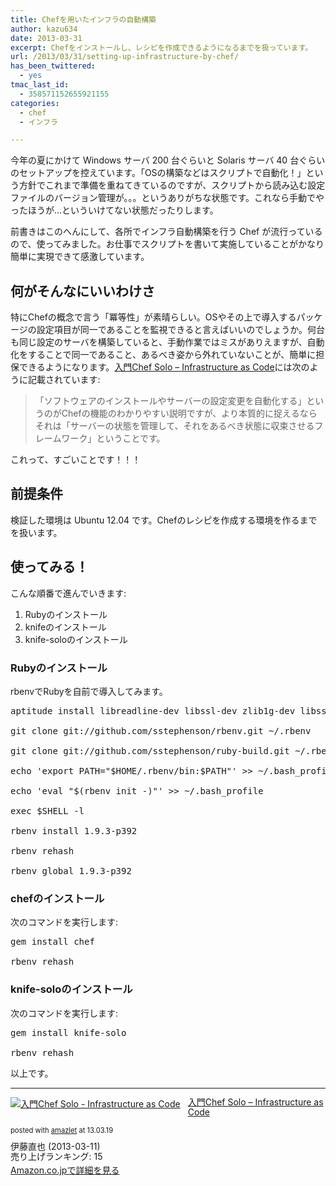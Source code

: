 ```yaml
---
title: Chefを用いたインフラの自動構築
author: kazu634
date: 2013-03-31
excerpt: Chefをインストールし、レシピを作成できるようになるまでを扱っています。
url: /2013/03/31/setting-up-infrastructure-by-chef/
has_been_twittered:
  - yes
tmac_last_id:
  - 358571152655921155
categories:
  - chef
  - インフラ

---
```

今年の夏にかけて Windows サーバ 200 台ぐらいと Solaris サーバ 40 台ぐらいのセットアップを控えています。「OSの構築などはスクリプトで自動化！」という方針でこれまで準備を重ねてきているのですが、スクリプトから読み込む設定ファイルのバージョン管理が。。。というありがちな状態です。これなら手動でやったほうが…といういけてない状態だったりします。

前書きはこのへんにして、各所でインフラ自動構築を行う Chef が流行っているので、使ってみました。お仕事でスクリプトを書いて実施していることがかなり簡単に実現できて感激しています。

## 何がそんなにいいわけさ

特にChefの概念で言う「冪等性」が素晴らしい。OSやその上で導入するパッケージの設定項目が同一であることを監視できると言えばいいのでしょうか。何台も同じ設定のサーバを構築していると、手動作業ではミスがありえますが、自動化をすることで同一であること、あるべき姿から外れていないことが、簡単に担保できるようになります。<a href="https://www.amazon.co.jp/exec/obidos/ASIN/B00BSPH158/simsnes-22/ref=nosim/" onclick="__gaTracker('send', 'event', 'outbound-article', 'https://www.amazon.co.jp/exec/obidos/ASIN/B00BSPH158/simsnes-22/ref=nosim/', '入門Chef Solo &#8211; Infrastructure as Code');" target="_blank" name="amazletlink">入門Chef Solo &#8211; Infrastructure as Code</a>には次のように記載されています:

> 「ソフトウェアのインストールやサーバーの設定変更を自動化する」というのがChefの機能のわかりやすい説明ですが、より本質的に捉えるならそれは「サーバーの状態を管理して、それをあるべき状態に収束させるフレームワーク」ということです。

これって、すごいことです！！！

## 前提条件

検証した環境は Ubuntu 12.04 です。Chefのレシピを作成する環境を作るまでを扱います。

<!--more-->

## 使ってみる！

こんな順番で進んでいきます:

  1. Rubyのインストール
  2. knifeのインストール
  3. knife-soloのインストール

### Rubyのインストール

rbenvでRubyを自前で導入してみます。

<pre class="lang:sh decode:true" title="Ruby Installation">aptitude install libreadline-dev libssl-dev zlib1g-dev libssl1.0.0

git clone git://github.com/sstephenson/rbenv.git ~/.rbenv

git clone git://github.com/sstephenson/ruby-build.git ~/.rbenv/plugins/ruby-build

echo 'export PATH="$HOME/.rbenv/bin:$PATH"' &gt;&gt; ~/.bash_profile

echo 'eval "$(rbenv init -)"' &gt;&gt; ~/.bash_profile

exec $SHELL -l

rbenv install 1.9.3-p392

rbenv rehash

rbenv global 1.9.3-p392</pre>

### chefのインストール

次のコマンドを実行します:

<pre class="lang:sh decode:true" title="Chef installation">gem install chef

rbenv rehash</pre>

### knife-soloのインストール

次のコマンドを実行します:

<pre class="lang:sh decode:true" title="knife-solo installation">gem install knife-solo

rbenv rehash</pre>

以上です。

* * *

<div class="amazlet-box" style="margin-bottom: 0px;">
<div class="amazlet-image" style="float: left; margin: 0px 12px 1px 0px;">
<a href="https://www.amazon.co.jp/exec/obidos/ASIN/B00BSPH158/simsnes-22/ref=nosim/" onclick="__gaTracker('send', 'event', 'outbound-article', 'https://www.amazon.co.jp/exec/obidos/ASIN/B00BSPH158/simsnes-22/ref=nosim/', '');" target="_blank" name="amazletlink"><img style="border: none;" alt="入門Chef Solo - Infrastructure as Code" src="https://images-na.ssl-images-amazon.com/images/I/31u6VLGX2kL._SL160_.jpg" /></a>
</div>
  
<div class="amazlet-info" style="line-height: 120%; margin-bottom: 10px;">
<div class="amazlet-name" style="margin-bottom: 10px; line-height: 120%;">
<p>
<a href="https://www.amazon.co.jp/exec/obidos/ASIN/B00BSPH158/simsnes-22/ref=nosim/" onclick="__gaTracker('send', 'event', 'outbound-article', 'https://www.amazon.co.jp/exec/obidos/ASIN/B00BSPH158/simsnes-22/ref=nosim/', '入門Chef Solo &#8211; Infrastructure as Code');" target="_blank" name="amazletlink">入門Chef Solo &#8211; Infrastructure as Code</a>
</p>
      
<div class="amazlet-powered-date" style="font-size: 80%; margin-top: 5px; line-height: 120%;">
        posted with <a href="http://www.amazlet.com/" onclick="__gaTracker('send', 'event', 'outbound-article', 'http://www.amazlet.com/', 'amazlet');" title="amazlet"  target="_blank">amazlet</a> at 13.03.19
</div>
</div>
    
<div class="amazlet-detail">
      伊藤直也 (2013-03-11)<br /> 売り上げランキング: 15
</div>
    
<div class="amazlet-sub-info" style="float: left;">
<div class="amazlet-link" style="margin-top: 5px;">
<a href="https://www.amazon.co.jp/exec/obidos/ASIN/B00BSPH158/simsnes-22/ref=nosim/" onclick="__gaTracker('send', 'event', 'outbound-article', 'https://www.amazon.co.jp/exec/obidos/ASIN/B00BSPH158/simsnes-22/ref=nosim/', 'Amazon.co.jpで詳細を見る');" target="_blank" name="amazletlink">Amazon.co.jpで詳細を見る</a>
</div>
</div>
</div>
  
<div class="amazlet-footer" style="clear: left;">
</div>
</div>
